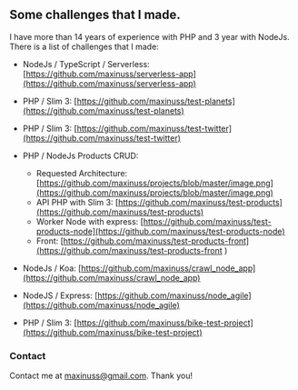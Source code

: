 ## Some challenges that I made.

I have more than 14 years of experience with PHP and 3 year with NodeJs.
There is a list of challenges that I made:

- NodeJs / TypeScript / Serverless: [https://github.com/maxinuss/serverless-app](https://github.com/maxinuss/serverless-app)

- PHP / Slim 3: [https://github.com/maxinuss/test-planets](https://github.com/maxinuss/test-planets)
- PHP / Slim 3: [https://github.com/maxinuss/test-twitter](https://github.com/maxinuss/test-twitter)

- PHP / NodeJs Products CRUD:
  - Requested Architecture: [https://github.com/maxinuss/projects/blob/master/image.png](https://github.com/maxinuss/projects/blob/master/image.png)
  - API PHP with Slim 3: [https://github.com/maxinuss/test-products](https://github.com/maxinuss/test-products)
  - Worker Node with express: [https://github.com/maxinuss/test-products-node](https://github.com/maxinuss/test-products-node)
  - Front: [https://github.com/maxinuss/test-products-front](https://github.com/maxinuss/test-products-front )

 
- NodeJs / Koa: [https://github.com/maxinuss/crawl_node_app](https://github.com/maxinuss/crawl_node_app)
- NodeJS / Express: [https://github.com/maxinuss/node_agile](https://github.com/maxinuss/node_agile)
- PHP / Slim 3: [https://github.com/maxinuss/bike-test-project](https://github.com/maxinuss/bike-test-project)

### Contact

Contact me at [maxinuss@gmail.com](mailto:maxinuss@gmail.com).
Thank you!
